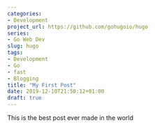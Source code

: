 ```yaml
---
categories:
- Development
project_url: https://github.com/gohugoio/hugo
series:
- Go Web Dev
slug: hugo
tags:
- Development
- Go
- fast
- Blogging
title: "My First Post"
date: 2019-12-10T21:50:12+01:00
draft: true
---
```

This is the best post ever made in the world
